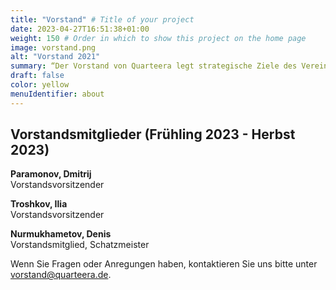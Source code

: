 ```yaml
---
title: "Vorstand" # Title of your project
date: 2023-04-27T16:51:38+01:00
weight: 150 # Order in which to show this project on the home page
image: vorstand.png
alt: "Vorstand 2021"
summary: “Der Vorstand von Quarteera legt strategische Ziele des Vereines fest, entscheidet über die Prioritäten sowie über die Personalfragen.”
draft: false
color: yellow
menuIdentifier: about
---
```

## Vorstandsmitglieder (Frühling 2023 - Herbst 2023)

**Paramonov, Dmitrij**\
Vorstandsvorsitzender

**Troshkov, Ilia**\
Vorstandsvorsitzender

**Nurmukhametov, Denis**\
Vorstandsmitglied, Schatzmeister

Wenn Sie Fragen oder Anregungen haben, kontaktieren Sie uns bitte unter [vorstand@quarteera.de](mailto:vorstand@quarteera.de). 
